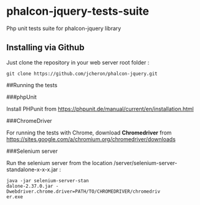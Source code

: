 # phalcon-jquery-tests-suite
Php unit tests suite for phalcon-jquery library

## Installing via Github

Just clone the repository in your web server root folder :

```
git clone https://github.com/jcheron/phalcon-jquery.git
```

##Running the tests

###phpUnit

Install PHPunit from https://phpunit.de/manual/current/en/installation.html

###ChromeDriver

For running the tests with Chrome, download **Chromedriver** from https://sites.google.com/a/chromium.org/chromedriver/downloads 

###Selenium server

Run the selenium server from the location /server/selenium-server-standalone-x-x-x.jar :
```
java -jar selenium-server-stan
dalone-2.37.0.jar -Dwebdriver.chrome.driver=PATH/TO/CHROMEDRIVER/chromedriv
er.exe
```
